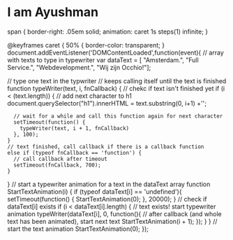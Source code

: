 <html>
  <head>
    <title> Ayushman </title>
  </head>
  <body>
    <h1> I am Ayushman </h1>
    span {
  border-right: .05em solid;
  animation: caret 1s steps(1) infinite;
}

@keyframes caret {
  50% {
    border-color: transparent;
  }
document.addEventListener('DOMContentLoaded',function(event){
  // array with texts to type in typewriter
  var dataText = [ "Amsterdam.", "Full Service.", "Webdevelopment.", "Wij zijn Occhio!"];
  
  // type one text in the typwriter
  // keeps calling itself until the text is finished
  function typeWriter(text, i, fnCallback) {
    // chekc if text isn't finished yet
    if (i < (text.length)) {
      // add next character to h1
     document.querySelector("h1").innerHTML = text.substring(0, i+1) +'<span aria-hidden="true"></span>';

      // wait for a while and call this function again for next character
      setTimeout(function() {
        typeWriter(text, i + 1, fnCallback)
      }, 100);
    }
    // text finished, call callback if there is a callback function
    else if (typeof fnCallback == 'function') {
      // call callback after timeout
      setTimeout(fnCallback, 700);
    }
  }
  // start a typewriter animation for a text in the dataText array
   function StartTextAnimation(i) {
     if (typeof dataText[i] == 'undefined'){
        setTimeout(function() {
          StartTextAnimation(0);
        }, 20000);
     }
     // check if dataText[i] exists
    if (i < dataText[i].length) {
      // text exists! start typewriter animation
     typeWriter(dataText[i], 0, function(){
       // after callback (and whole text has been animated), start next text
       StartTextAnimation(i + 1);
     });
    }
  }
  // start the text animation
  StartTextAnimation(0);
});

